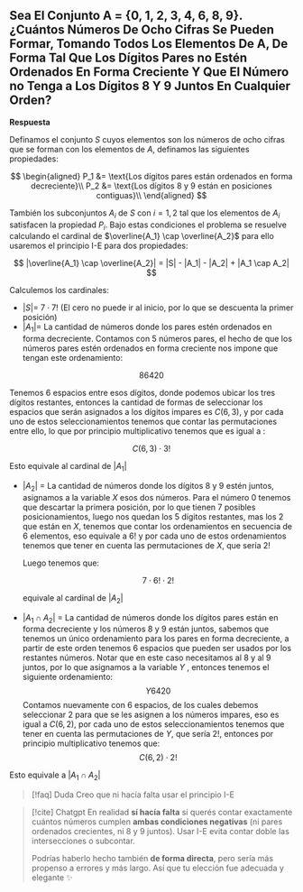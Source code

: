 ## Sea El Conjunto A = {0, 1, 2, 3, 4, 6, 8, 9}. ¿Cuántos Números De Ocho Cifras Se Pueden Formar, Tomando Todos Los Elementos De A, De Forma Tal Que Los Dígitos Pares no Estén Ordenados En Forma Creciente Y Que El Número no Tenga a Los Dígitos 8 Y 9 Juntos En Cualquier Orden?

**Respuesta**

Definamos el conjunto $S$ cuyos elementos son los números de ocho cifras que se forman con los elementos de $A$, definamos las siguientes propiedades:

$$  
\begin{aligned}
P_1 &= \text{Los dígitos pares están ordenados en forma decreciente}\\
P_2 &= \text{Los dígitos 8 y 9 están en posiciones contiguas}\\
\end{aligned}
$$

También los subconjuntos $A_i$ de $S$ con $i = 1, 2$ tal que los elementos de $A_i$ satisfacen la propiedad $P_i$. Bajo estas condiciones el problema se resuelve calculando el cardinal de $\overline{A_1} \cap \overline{A_2}$ para ello usaremos el principio I-E para dos propiedades:

$$
|\overline{A_1} \cap \overline{A_2}| = |S| - |A_1| - |A_2| + |A_1 \cap A_2|
$$

Calculemos los cardinales:

- $|S|$= $7 \cdot 7!$ (El cero no puede ir al inicio, por lo que se descuenta la primer posición)
- $|A_1|$= La cantidad de números donde los pares estén ordenados en forma decreciente. Contamos con 5 números pares, el hecho de que los números pares estén ordenados en forma creciente nos impone que tengan este ordenamiento:

$$
86420
$$

Tenemos 6 espacios entre esos dígitos, donde podemos ubicar los tres dígitos restantes, entonces la cantidad de formas de seleccionar los espacios que serán asignados a los dígitos impares es $C(6,3)$, y por cada uno de estos seleccionamientos tenemos que contar las permutaciones entre ello, lo que por principio multiplicativo tenemos que es igual a :

$$
C(6,3) \cdot 3!
$$

Esto equivale al cardinal de $|A_1|$

- $|A_2|$ = La cantidad de números donde los dígitos 8 y 9 estén juntos, asignamos a la variable $X$ esos dos números. Para el número 0 tenemos que descartar la primera posición, por lo que tienen 7 posibles posicionamientos, luego nos quedan los 5 dígitos restantes, mas los 2 que están en $X$, tenemos que contar los ordenamientos en secuencia de 6 elementos, eso equivale a 6! y por cada uno de estos ordenamientos tenemos que tener en cuenta las permutaciones de $X$, que sería $2!$

  Luego tenemos que:

  $$7 \cdot 6! \cdot 2!$$

  equivale al cardinal de $|A_2|$

- $|A_1 \cap A_2|$ = La cantidad de números donde los dígitos pares están en forma decreciente y los números 8 y 9 están juntos, sabemos que tenemos un único ordenamiento para los pares en forma decreciente, a partir de este orden tenemos 6 espacios que pueden ser usados por los restantes números. Notar que en este caso necesitamos al 8 y al 9 juntos, por lo que asignamos a la variable $Y$ , entonces tenemos el siguiente ordenamiento:
  $$Y6420$$
Contamos nuevamente con 6 espacios, de los cuales debemos seleccionar 2 para que se les asignen a los números impares, eso es igual a $C(6, 2)$, por cada uno de estos seleccionamientos tenemos que tener en cuenta las permutaciones de $Y$, que sería $2!$, entonces por principio multiplicativo tenemos que:
$$
C(6, 2) \cdot 2!
$$

Esto equivale a $|A_1 \cap A_2|$

> [!faq] Duda
> Creo que ni hacía falta usar el principio I-E

> [!cite] Chatgpt
> En realidad **sí hacía falta** si querés contar exactamente cuántos números cumplen **ambas condiciones negativas** (ni pares ordenados crecientes, ni 8 y 9 juntos). Usar I-E evita contar doble las intersecciones o subcontar.
>
> Podrías haberlo hecho también **de forma directa**, pero sería más propenso a errores y más largo. Así que tu elección fue adecuada y elegante ✨
